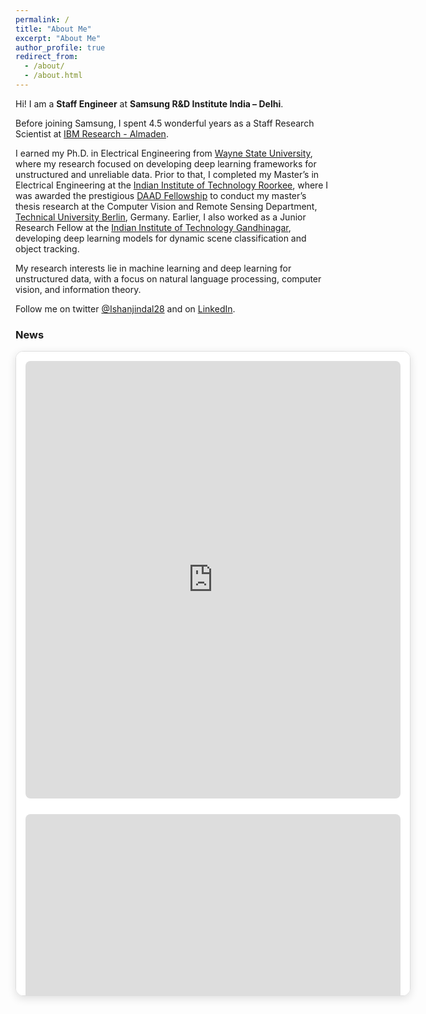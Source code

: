 ```yaml
---
permalink: /
title: "About Me"
excerpt: "About Me"
author_profile: true
redirect_from: 
  - /about/
  - /about.html
---
```




<style>
.news-panel {
  width: 600px;      /* increased overall width */
  max-height: 1000px; /* taller visible area */
  margin: 0 auto;     /* center horizontally */
  overflow-y: auto;   /* vertical scroll */
  border: 1px solid #ddd;
  border-radius: 12px;
  padding: 15px;
  box-shadow: 0 4px 14px rgba(0,0,0,0.12);
  background-color: #fff;
}

/* Make iframes larger but still fit panel width */
.news-panel iframe {
  width: 100%;
  max-width: 100%;
  height: 700px;      /* increased height */
  margin-bottom: 25px; /* spacing between posts */
  border-radius: 8px;
}
</style>

Hi! I am a **Staff Engineer** at **Samsung R&D Institute India – Delhi**.

Before joining Samsung, I spent 4.5 wonderful years as a Staff Research Scientist at [IBM Research - Almaden](https://research.ibm.com/labs/almaden/).

I earned my Ph.D. in Electrical Engineering from [Wayne State University](https://engineering.wayne.edu/), where my research focused on developing deep learning frameworks for unstructured and unreliable data. Prior to that, I completed my Master’s in Electrical Engineering at the [Indian Institute of Technology Roorkee](https://ee.iitr.ac.in/), where I was awarded the prestigious [DAAD Fellowship](https://www.daad.in/en/) to conduct my master’s thesis research at the Computer Vision and Remote Sensing Department, [Technical University Berlin](https://www.cv.tu-berlin.de/menue/computer_vision_remote_sensing/), Germany. Earlier, I also worked as a Junior Research Fellow at the [Indian Institute of Technology Gandhinagar](https://ee.iitgn.ac.in/), developing deep learning models for dynamic scene classification and object tracking. 

My research interests lie in machine learning and deep learning for unstructured data, with a focus on natural language processing, computer vision, and information theory.

Follow me on twitter [@Ishanjindal28](https://twitter.com/Ishanjindal28) and on [LinkedIn](https://www.linkedin.com/in/ishan-jindal/).

### News

<div class="news-panel">
  <iframe src="https://www.linkedin.com/embed/feed/update/urn:li:share:7369558995755286528" frameborder="0" allowfullscreen="" title="Embedded post"></iframe>
  <iframe src="https://www.linkedin.com/embed/feed/update/urn:li:share:7365068088301584384" frameborder="0" allowfullscreen="" title="Embedded post"></iframe>
</div>

<script type='text/javascript' id='clustrmaps' src='//cdn.clustrmaps.com/map_v2.js?cl=080808&w=300&t=n&d=gMb6U-05BPsglH54H5gDA4j8kCSud73mm-aJZYmNZt8&co=ffffff&ct=808080&cmo=3acc3a&cmn=ff5353'></script> 

<!-- ## Recent News

<iframe src="https://www.linkedin.com/embed/feed/update/urn:li:share:7369558995755286528" height="874" width="504" frameborder="0" allowfullscreen="" title="Embedded post"></iframe>
<iframe src="https://www.linkedin.com/embed/feed/update/urn:li:share:7365068088301584384" height="1279" width="504" frameborder="0" allowfullscreen="" title="Embedded post"></iframe>



### Upcoming -->

<!-- This is the front page of a website that is powered by the [academicpages template](https://github.com/academicpages/academicpages.github.io) and hosted on GitHub pages. [GitHub pages](https://pages.github.com) is a free service in which websites are built and hosted from code and data stored in a GitHub repository, automatically updating when a new commit is made to the respository. This template was forked from the [Minimal Mistakes Jekyll Theme](https://mmistakes.github.io/minimal-mistakes/) created by Michael Rose, and then extended to support the kinds of content that academics have: publications, talks, teaching, a portfolio, blog posts, and a dynamically-generated CV. You can fork [this repository](https://github.com/academicpages/academicpages.github.io) right now, modify the configuration and markdown files, add your own PDFs and other content, and have your own site for free, with no ads! An older version of this template powers my own personal website at [stuartgeiger.com](http://stuartgeiger.com), which uses [this Github repository](https://github.com/staeiou/staeiou.github.io).

A data-driven personal website
======
Like many other Jekyll-based GitHub Pages templates, academicpages makes you separate the website's content from its form. The content & metadata of your website are in structured markdown files, while various other files constitute the theme, specifying how to transform that content & metadata into HTML pages. You keep these various markdown (.md), YAML (.yml), HTML, and CSS files in a public GitHub repository. Each time you commit and push an update to the repository, the [GitHub pages](https://pages.github.com/) service creates static HTML pages based on these files, which are hosted on GitHub's servers free of charge.

Many of the features of dynamic content management systems (like Wordpress) can be achieved in this fashion, using a fraction of the computational resources and with far less vulnerability to hacking and DDoSing. You can also modify the theme to your heart's content without touching the content of your site. If you get to a point where you've broken something in Jekyll/HTML/CSS beyond repair, your markdown files describing your talks, publications, etc. are safe. You can rollback the changes or even delete the repository and start over -- just be sure to save the markdown files! Finally, you can also write scripts that process the structured data on the site, such as [this one](https://github.com/academicpages/academicpages.github.io/blob/master/talkmap.ipynb) that analyzes metadata in pages about talks to display [a map of every location you've given a talk](https://academicpages.github.io/talkmap.html).

Getting started
======
1. Register a GitHub account if you don't have one and confirm your e-mail (required!)
1. Fork [this repository](https://github.com/academicpages/academicpages.github.io) by clicking the "fork" button in the top right. 
1. Go to the repository's settings (rightmost item in the tabs that start with "Code", should be below "Unwatch"). Rename the repository "[your GitHub username].github.io", which will also be your website's URL.
1. Set site-wide configuration and create content & metadata (see below -- also see [this set of diffs](http://archive.is/3TPas) showing what files were changed to set up [an example site](https://getorg-testacct.github.io) for a user with the username "getorg-testacct")
1. Upload any files (like PDFs, .zip files, etc.) to the files/ directory. They will appear at https://[your GitHub username].github.io/files/example.pdf.  
1. Check status by going to the repository settings, in the "GitHub pages" section

Site-wide configuration
------
The main configuration file for the site is in the base directory in [_config.yml](https://github.com/academicpages/academicpages.github.io/blob/master/_config.yml), which defines the content in the sidebars and other site-wide features. You will need to replace the default variables with ones about yourself and your site's github repository. The configuration file for the top menu is in [_data/navigation.yml](https://github.com/academicpages/academicpages.github.io/blob/master/_data/navigation.yml). For example, if you don't have a portfolio or blog posts, you can remove those items from that navigation.yml file to remove them from the header. 

Create content & metadata
------
For site content, there is one markdown file for each type of content, which are stored in directories like _publications, _talks, _posts, _teaching, or _pages. For example, each talk is a markdown file in the [_talks directory](https://github.com/academicpages/academicpages.github.io/tree/master/_talks). At the top of each markdown file is structured data in YAML about the talk, which the theme will parse to do lots of cool stuff. The same structured data about a talk is used to generate the list of talks on the [Talks page](https://academicpages.github.io/talks), each [individual page](https://academicpages.github.io/talks/2012-03-01-talk-1) for specific talks, the talks section for the [CV page](https://academicpages.github.io/cv), and the [map of places you've given a talk](https://academicpages.github.io/talkmap.html) (if you run this [python file](https://github.com/academicpages/academicpages.github.io/blob/master/talkmap.py) or [Jupyter notebook](https://github.com/academicpages/academicpages.github.io/blob/master/talkmap.ipynb), which creates the HTML for the map based on the contents of the _talks directory).

**Markdown generator**

I have also created [a set of Jupyter notebooks](https://github.com/academicpages/academicpages.github.io/tree/master/markdown_generator
) that converts a CSV containing structured data about talks or presentations into individual markdown files that will be properly formatted for the academicpages template. The sample CSVs in that directory are the ones I used to create my own personal website at stuartgeiger.com. My usual workflow is that I keep a spreadsheet of my publications and talks, then run the code in these notebooks to generate the markdown files, then commit and push them to the GitHub repository.

How to edit your site's GitHub repository
------
Many people use a git client to create files on their local computer and then push them to GitHub's servers. If you are not familiar with git, you can directly edit these configuration and markdown files directly in the github.com interface. Navigate to a file (like [this one](https://github.com/academicpages/academicpages.github.io/blob/master/_talks/2012-03-01-talk-1.md) and click the pencil icon in the top right of the content preview (to the right of the "Raw | Blame | History" buttons). You can delete a file by clicking the trashcan icon to the right of the pencil icon. You can also create new files or upload files by navigating to a directory and clicking the "Create new file" or "Upload files" buttons. 

Example: editing a markdown file for a talk
![Editing a markdown file for a talk](/images/editing-talk.png)

For more info
------
More info about configuring academicpages can be found in [the guide](https://academicpages.github.io/markdown/). The [guides for the Minimal Mistakes theme](https://mmistakes.github.io/minimal-mistakes/docs/configuration/) (which this theme was forked from) might also be helpful.
 -->
